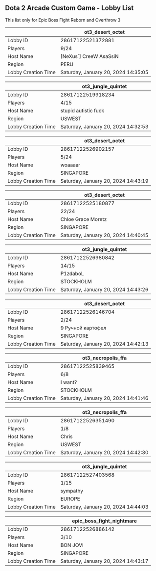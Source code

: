 ## Dota 2 Arcade Custom Game - Lobby List

This list only for Epic Boss Fight Reborn and Overthrow 3

|  | ot3_desert_octet |
| ------ | ------ |
| Lobby ID | 28617122521372881 |
| Players | 9/24 |
| Host Name | [NeXus`] CreeW AsaSsiN |
| Region | PERU |
| Lobby Creation Time | Saturday, January 20, 2024 14:35:05 |


|  | ot3_jungle_quintet |
| ------ | ------ |
| Lobby ID | 28617122519918234 |
| Players | 4/15 |
| Host Name | stupid autistic fuck |
| Region | USWEST |
| Lobby Creation Time | Saturday, January 20, 2024 14:32:53 |


|  | ot3_desert_octet |
| ------ | ------ |
| Lobby ID | 28617122526902157 |
| Players | 5/24 |
| Host Name | woaaaar |
| Region | SINGAPORE |
| Lobby Creation Time | Saturday, January 20, 2024 14:43:19 |


|  | ot3_desert_octet |
| ------ | ------ |
| Lobby ID | 28617122525180877 |
| Players | 22/24 |
| Host Name | Chloe Grace Moretz |
| Region | SINGAPORE |
| Lobby Creation Time | Saturday, January 20, 2024 14:40:45 |


|  | ot3_jungle_quintet |
| ------ | ------ |
| Lobby ID | 28617122526980842 |
| Players | 14/15 |
| Host Name | P1zdaboL |
| Region | STOCKHOLM |
| Lobby Creation Time | Saturday, January 20, 2024 14:43:26 |


|  | ot3_desert_octet |
| ------ | ------ |
| Lobby ID | 28617122526146704 |
| Players | 2/24 |
| Host Name | 9 Ручной картофел |
| Region | SINGAPORE |
| Lobby Creation Time | Saturday, January 20, 2024 14:42:13 |


|  | ot3_necropolis_ffa |
| ------ | ------ |
| Lobby ID | 28617122525839465 |
| Players | 6/8 |
| Host Name | I want? |
| Region | STOCKHOLM |
| Lobby Creation Time | Saturday, January 20, 2024 14:41:46 |


|  | ot3_necropolis_ffa |
| ------ | ------ |
| Lobby ID | 28617122526351490 |
| Players | 1/8 |
| Host Name | Chris |
| Region | USWEST |
| Lobby Creation Time | Saturday, January 20, 2024 14:42:30 |


|  | ot3_jungle_quintet |
| ------ | ------ |
| Lobby ID | 28617122527403568 |
| Players | 1/15 |
| Host Name | sympathy |
| Region | EUROPE |
| Lobby Creation Time | Saturday, January 20, 2024 14:44:03 |


|  | epic_boss_fight_nightmare |
| ------ | ------ |
| Lobby ID | 28617122526886142 |
| Players | 3/10 |
| Host Name | BON JOVI |
| Region | SINGAPORE |
| Lobby Creation Time | Saturday, January 20, 2024 14:43:17 |



